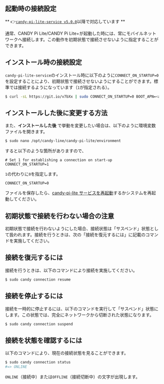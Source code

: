 ## 起動時の接続設定

** 👉[`candy-pi-lite-service v5.0.0`](https://forums.candy-line.io/t/v5-0-0)以降で対応しています **

通常、CANDY Pi Lite/CANDY Pi Lite+が起動した時には、常にモバイルネットワークへ接続します。この動作を初期状態で接続させないように指定することができます。

## インストール時の接続設定

`candy-pi-lite-service`のインストール時に以下のように`CONNECT_ON_STARTUP=0`を設定することにより、初期状態で接続させないようにすることができます。標準では接続するようになっています（`1`が指定される）。

```bash
$ curl -sL https://git.io/v7bXx | sudo CONNECT_ON_STARTUP=0 BOOT_APN=<apn名> bash
```

## インストールした後に変更する方法

また、**インストールした後** で挙動を変更したい場合は、以下のように環境変数ファイルを開きます。

```bash
$ sudo nano /opt/candy-line/candy-pi-lite/environment
```

すると以下のような箇所がありますので、
```
# Set 1 for establishing a connection on start-up
CONNECT_ON_STARTUP=1
```

`1`の代わりに`0`を指定します。
```
CONNECT_ON_STARTUP=0
```
ファイルを保存したら、[candy-pi-lite サービスを再起動](/service/restart.md)するかシステムを再起動してください。

## 初期状態で接続を行わない場合の注意

初期状態で接続を行わないようにした場合、接続状態は「サスペンド」状態として扱われます。接続を行うときは、次の「接続を復元するには」に記載のコマンドを実施してください。

## 接続を復元するには

接続を行うときは、以下のコマンドにより接続を実施してください。

```bash
$ sudo candy connection resume
```

## 接続を停止するには

接続を一時的に停止するには、以下のコマンドを実行して「サスペンド」状態にします。この状態では、完全にネットワークから切断された状態になります。

```bash
$ sudo candy connection suspend
```

## 接続を状態を確認するには

以下のコマンドにより、現在の接続状態を見ることができます。

```bash
$ sudo candy connection status
#=> ONLINE
```

`ONLINE`（接続中）または`OFFLINE`（接続切断中）の文字が出現します。

